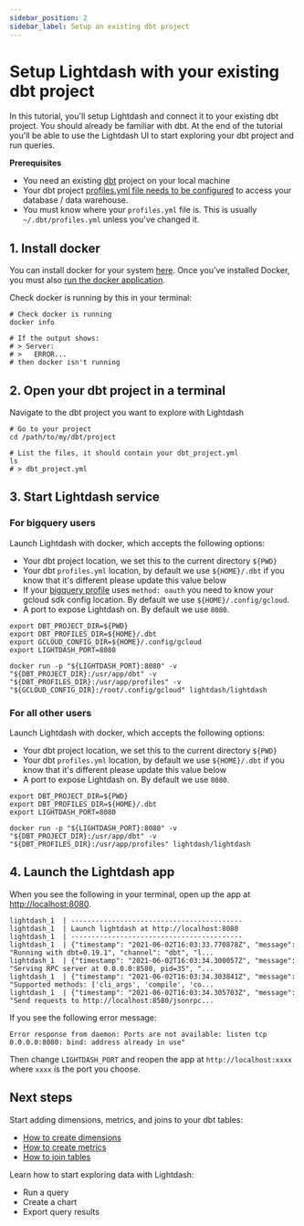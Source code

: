 ```yaml
---
sidebar_position: 2
sidebar_label: Setup an existing dbt project
---
```


# Setup Lightdash with your existing dbt project

In this tutorial, you'll setup Lightdash and connect it to your existing dbt project. You should already be familiar
with dbt. At the end of the tutorial you'll be able to use the Lightdash UI to start exploring your dbt project and
run queries.

**Prerequisites**
* You need an existing [dbt](https://www.getdbt.com/) project on your local machine
* Your dbt project [profiles.yml file needs to be configured](https://docs.getdbt.com/dbt-cli/configure-your-profile) to access your database / data warehouse.
* You must know where your `profiles.yml` file is. This is usually `~/.dbt/profiles.yml` unless you've changed it.

## 1. Install docker

You can install docker for your system [here](https://docs.docker.com/get-docker/). Once you've installed Docker, you must also [run the docker application](https://docs.docker.com/get-docker/).

Check docker is running by this in your terminal:

```shell
# Check docker is running
docker info

# If the output shows:
# > Server: 
# >   ERROR...
# then docker isn't running
```

## 2. Open your dbt project in a terminal

Navigate to the dbt project you want to explore with Lightdash

```shell
# Go to your project
cd /path/to/my/dbt/project

# List the files, it should contain your dbt_project.yml
ls 
# > dbt_project.yml
```

## 3. Start Lightdash service

### For bigquery users

Launch Lightdash with docker, which accepts the following options:

* Your dbt project location, we set this to the current directory `${PWD}`
* Your dbt `profiles.yml` location, by default we use `${HOME}/.dbt` if you know that it's different please update this value below
* If your [bigquery profile](https://docs.getdbt.com/reference/warehouse-profiles/bigquery-profile) uses `method: oauth` you need to know your gcloud sdk config location. By default we use `${HOME}/.config/gcloud`.
* A port to expose Lightdash on. By default we use `8080`.

```shell
export DBT_PROJECT_DIR=${PWD}
export DBT_PROFILES_DIR=${HOME}/.dbt
export GCLOUD_CONFIG_DIR=${HOME}/.config/gcloud
export LIGHTDASH_PORT=8080

docker run -p "${LIGHTDASH_PORT}:8080" -v "${DBT_PROJECT_DIR}:/usr/app/dbt" -v "${DBT_PROFILES_DIR}:/usr/app/profiles" -v "${GCLOUD_CONFIG_DIR}:/root/.config/gcloud" lightdash/lightdash
```

### For all other users

Launch Lightdash with docker, which accepts the following options:

* Your dbt project location, we set this to the current directory `${PWD}`
* Your dbt `profiles.yml` location, by default we use `${HOME}/.dbt` if you know that it's different please update this value below
* A port to expose Lightdash on. By default we use `8080`.

```shell
export DBT_PROJECT_DIR=${PWD}
export DBT_PROFILES_DIR=${HOME}/.dbt
export LIGHTDASH_PORT=8080

docker run -p "${LIGHTDASH_PORT}:8080" -v "${DBT_PROJECT_DIR}:/usr/app/dbt" -v "${DBT_PROFILES_DIR}:/usr/app/profiles" lightdash/lightdash
```

## 4. Launch the Lightdash app

When you see the following in your terminal, open up the app at [http://localhost:8080](http://localhost:8080).

```text
lightdash_1  | ------------------------------------------
lightdash_1  | Launch lightdash at http://localhost:8080
lightdash_1  | ------------------------------------------
lightdash_1  | {"timestamp": "2021-06-02T16:03:33.770878Z", "message": "Running with dbt=0.19.1", "channel": "dbt", "l...
lightdash_1  | {"timestamp": "2021-06-02T16:03:34.300057Z", "message": "Serving RPC server at 0.0.0.0:8580, pid=35", "...
lightdash_1  | {"timestamp": "2021-06-02T16:03:34.303841Z", "message": "Supported methods: ['cli_args', 'compile', 'co...
lightdash_1  | {"timestamp": "2021-06-02T16:03:34.305703Z", "message": "Send requests to http://localhost:8580/jsonrpc...
```


If you see the following error message:
```text
Error response from daemon: Ports are not available: listen tcp 0.0.0.0:8080: bind: address already in use"
```
Then change `LIGHTDASH_PORT` and reopen the app at `http://localhost:xxxx` where `xxxx` is the port you choose.

## Next steps

Start adding dimensions, metrics, and joins to your dbt tables:

* [How to create dimensions](../guides/how-to-create-dimensions.md)
* [How to create metrics](../guides/how-to-create-metrics.md)
* [How to join tables](../guides/how-to-join-tables.md)

Learn how to start exploring data with Lightdash:
* Run a query
* Create a chart
* Export query results